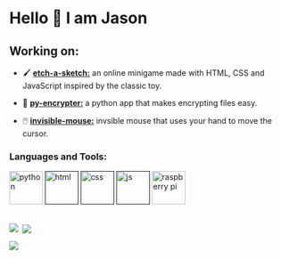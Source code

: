# Hello 👋 I am Jason

## Working on:
- 🖌️ [<b>etch-a-sketch:</b>](https://github.com/nrgnoobhi/etch-a-sketch) an online minigame made with HTML, CSS and JavaScript inspired by the classic toy.
  
- 🔐 [<b>py-encrypter:</b>](https://github.com/nrgnoobhi/py-encrypter) a python app that makes encrypting files easy.

- 🖱️ [<b>invisible-mouse:</b>](https://github.com/nrgnoobhi/invisible-mouse) invsible mouse that uses your hand to move the cursor.

<h3 align="left">Languages and Tools:</h3>
<p align="left"><a href="https://www.python.org" target="_blank" rel="noreferrer"><img src="https://cdn.worldvectorlogo.com/logos/python-5.svg" alt="python" width="60" height="60"/></a>  <a href="" target="_blank" rel="noreferrer"><img src="https://cdn.worldvectorlogo.com/logos/html-1.svg" alt="html" width="60" height="60"/></a>  <a href="" target="_blank" rel="noreferrer"><img src="https://cdn.worldvectorlogo.com/logos/css-3.svg" alt="css" width="60" height="60"/></a>  <a href="" target="_blank" rel="noreferrer"><img src="https://cdn.worldvectorlogo.com/logos/logo-javascript.svg" alt="js" width="60" height="60"/></a>  <a href="https://www.raspberrypi.org" target="_blank" rel="noreferrer"><img src="https://cdn.worldvectorlogo.com/logos/raspberry-pi.svg" alt="raspberry pi" width="60" height="60"/></a>

<br>
<br>

<p><img align="left" src="https://github-readme-stats.vercel.app/api?username=nrgnoobhi&theme=dark&show_icons=true&hide_border=false&count_private=true"></p>
<p>&nbsp;<img align="center" src="https://github-readme-streak-stats.herokuapp.com/?user=nrgnoobhi&theme=dark&hide_border=false"></p>
<p><img align="center" src="https://github-readme-stats.vercel.app/api/top-langs/?username=nrgnoobhi&theme=dark&show_icons=true&hide_border=false&layout=compact"></p>
